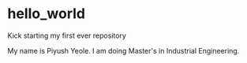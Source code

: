 # hello_world
Kick starting my first ever repository

My name is Piyush Yeole. I am doing Master's in Industrial Engineering.
